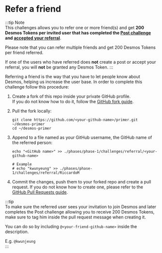 # Refer a friend
:::tip Note  
This challenges allows you to refer one or more friend(s) and get **200 Desmos Tokens per invited user that has completed the [Post challenge](create-post.md) and [accepted your referral](accept-referral.md)**.  

Please note that you can refer multiple friends and get 200 Desmos Tokens per friend referred.

If one of the users who have referred does **not** create a post or accept your referral, you will **not** be granted any Desmos Token. 
:::

Referring a friend is the way that you have to let people know about Desmos, helping us increase the user base. In order to complete this challenge follow this procedure: 

1. Create a fork of this repo inside your private GitHub profile.  
   If you do not know how to do it, follow the [GitHub fork guide](https://help.github.com/en/github/getting-started-with-github/fork-a-repo).

2. Pull the fork locally:  
   ```shell
   git clone https://github.com/<your-github-name>/primer.git ~/desmos-primer
   cd ~/desmos-primer
   ```

3. Append to a file named as your GitHub username, the GitHub name of the referred person:    
   ```shell
   echo "<GitHub name>" >> ./phases/phase-1/challenges/referral/<your-github-name>
   
   # Example
   # echo "kwunyeung" >> ./phases/phase-1/challenges/referral/RiccardoM
   ```

4. Commit the changes, push them to your forked repo and create a pull request. If you do not know how to create one, please refer to the [GitHub Pull Requests guide](https://help.github.com/en/github/collaborating-with-issues-and-pull-requests/creating-a-pull-request).


:::tip  
To make sure the referred user sees your invitation to join Desmos and later completes the Post challenge allowing you to receive 200 Desmos Tokens, make sure to tag him inside the pull request message when creating it. 

You can do so by including `@<your-friend-github-name>` inside the description. 

E.g. `@kwunjeung`  
:::